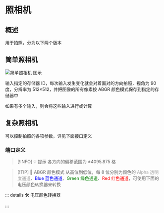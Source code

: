 <script setup lang="ts">
import ElectricConnection from "../../../components/ElectricElement/ElectricConnection";
import ElectricConnectorType from "../../../components/ElectricElement/ElectricConnectorType";
import ElectricConnectorDirection from "../../../components/ElectricElement/ElectricConnectorDirection";
import ElectricConnectionDisplayMode from "../../../components/ElectricElement/ElectricConnectionDisplayMode";
import IOPort from "../../../components/ElectricElement/IOPort";
import ElectricElement from "../../../components/ElectricElement/ElectricElement.vue";
import UintColorConverter from "/components/UintColorConverter.vue";

let connections = [
    new ElectricConnection(ElectricConnectorDirection.Top, ElectricConnectorType.Input, ElectricConnectionDisplayMode.StartAndEnd, [
        new IOPort(1, 8, "视角角度", "单位为角度"),
        new IOPort(9, 16, "空", "无作用"),
        new IOPort(17, 32, "Y 轴位置偏移", "每加 1，拍照位置向上移动 1/8 格  \n最高位为 1 时改为向下"),
    ]),
    new ElectricConnection(ElectricConnectorDirection.Right, ElectricConnectorType.Input, ElectricConnectionDisplayMode.StartAndEnd, [
        new IOPort(1, 16, "X 轴位置偏移", "每加 1，拍照位置向北移动 1/8 格  \n最高位为 1 时改为向南"),
        new IOPort(17, 32, "Z 轴位置偏移", "每加 1，拍照位置向东移动 1/8 格  \n最高位为 1 时改为向西")
    ]),
        new ElectricConnection(ElectricConnectorDirection.Bottom, ElectricConnectorType.Input, ElectricConnectionDisplayMode.StartAndEnd, [
        new IOPort(1, 8, "偏航角", "设置拍照的偏航角，即左右旋转，单位为角度"),
        new IOPort(9, 16, "俯仰角", "设置拍照的偏航角，即上下旋转，单位为角度"),
        new IOPort(17, 24, "翻滚角", "设置拍照的翻滚角，即以面向的方向为轴旋转，单位为角度"),
        new IOPort(25, 25, "偏航角的符号", "为 1 时，`偏航角`反向旋转"),
        new IOPort(26, 26, "俯仰角的符号", "为 1 时，`俯仰角`反向旋转"),
        new IOPort(27, 27, "翻滚角的符号", "为 1 时，`翻滚角`反向旋转"),
        new IOPort(28, 32, "空", "无作用")
        
    ]),
    new ElectricConnection(ElectricConnectorDirection.Left, ElectricConnectorType.Input, ElectricConnectionDisplayMode.BitWidth, [
        new IOPort(1, 16, "照片的高度", "建议不超过 8192 (0x2000)"),
        new IOPort(17, 32, "照片的宽度", "建议不超过 8192 (0x2000)")
    ]),
        new ElectricConnection(ElectricConnectorDirection.In, ElectricConnectorType.Input, ElectricConnectionDisplayMode.BitWidth, [
        new IOPort(1, 32, "存储器 ID", "将图像输出到指定 ID 的存储器"),
    ])
];
</script>

# 照相机 <Badge text="v2.0"/>

## 概述

用于拍照，分为以下两个版本

## 简单照相机

<img alt="简单照相机 图示" src="/images/expand/sensors/GVCameraBlock0.webp" class="center_image small">

输入指定的存储器 ID，每次输入发生变化就会对着面对的方向拍照，视角为 90 度，分辨率为 512×512，并把图像的所有像素按 ABGR 颜色模式保存到指定的存储器中

如果有多个输入，则会将这些输入进行或计算

## 复杂照相机

可以控制拍照的各项参数，详见下面接口定义

### 端口定义

<ElectricElement imgAltPrefix="复杂照相机" :connections="connections" imgSrc="/images/expand/sensors/GVCameraBlock1.webp" :titleLevel="4"/>

> [!INFO] 💡 提示
> 各方向的偏移范围为 ±4095.875 格

> [!TIP] 📝 ABGR 颜色模式
> 从高位到低位，每 8 位分别为颜色的 <span style="opacity:0.6;">Alpha 透明度通道</span>、<span style="color:blue;">Blue 蓝色通道</span>、<span style="color:green;">Green 绿色通道</span>、<span style="color:red;">Red 红色通道</span>，可使用下面的电压颜色转换器来转换

::: details 🛠️ 电压颜色转换器

<UintColorConverter />
:::